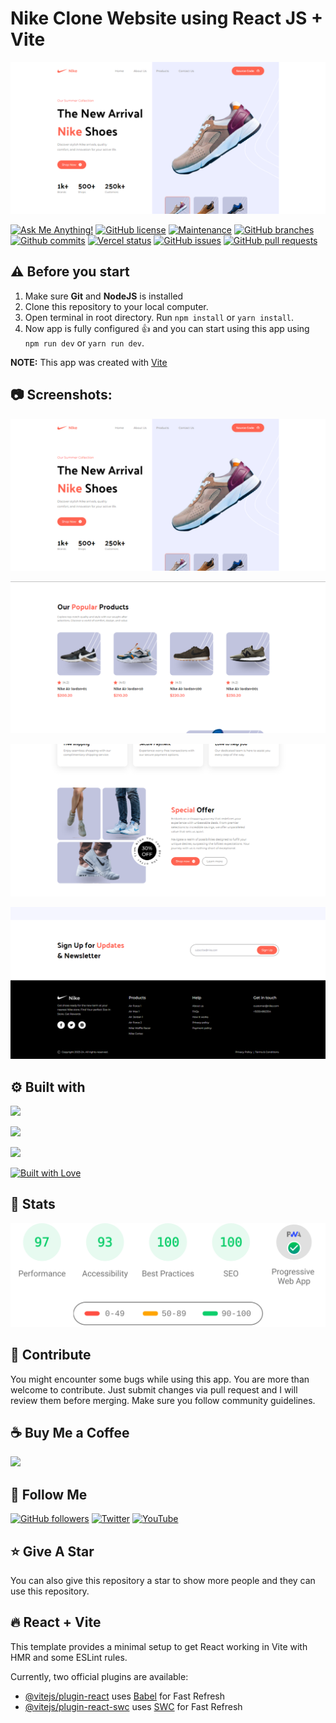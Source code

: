# Nike Clone Website using React JS + Vite

![Nike Clone Website using React JS + Vite](/.github/images/img_main.png "Nike Clone Website using React JS + Vite")

[![Ask Me Anything!](https://img.shields.io/badge/Ask%20me-anything-1abc9c.svg)](https://github.com/sanidhyy "Ask Me Anything!")
[![GitHub license](https://img.shields.io/github/license/sanidhyy/vite)](https://github.com/sanidhyy/vite/blob/main/LICENSE.md "GitHub license")
[![Maintenance](https://img.shields.io/badge/Maintained%3F-yes-green.svg)](https://github.com/sanidhyy/vite/commits/main "Maintenance")
[![GitHub branches](https://badgen.net/github/branches/sanidhyy/vite)](https://github.com/sanidhyy/vite/branches "GitHub branches")
[![Github commits](https://badgen.net/github/commits/sanidhyy/vite/main)](https://github.com/sanidhyy/vite/commits "Github commits")
[![Vercel status](https://img.shields.io/badge/Vercel-000000?style=for-the-badge&logo=vercel&logoColor=white)](https://nikeee.vercel.app/ "Vercel status")
[![GitHub issues](https://img.shields.io/github/issues/sanidhyy/vite)](https://github.com/sanidhyy/vite/issues "GitHub issues")
[![GitHub pull requests](https://img.shields.io/github/issues-pr/sanidhyy/vite)](https://github.com/sanidhyy/vite/pulls "GitHub pull requests")

## ⚠️ Before you start

1. Make sure **Git** and **NodeJS** is installed
2. Clone this repository to your local computer.
3. Open terminal in root directory. Run `npm install` or `yarn install`.
4. Now app is fully configured :+1: and you can start using this app using `npm run dev` or `yarn run dev`.

**NOTE:** This app was created with [Vite](https://vitejs.dev/ "Vite")

## :camera: Screenshots:

![Modern UI/UX](/.github/images/img1.png "Modern UI/UX")

![Showcase shoe collection](/.github/images/img2.png "Showcase shoe collection")

![Mobile Responsiveness](/.github/images/img3.png "Mobile Responsiveness")

![Build with Tailwind CSS](/.github/images/img4.png "Build with Tailwind CSS")

## :gear: Built with

[<img src="https://img.shields.io/badge/React-20232A?style=for-the-badge&logo=react&logoColor=61DAFB" width="150" />](https://reactjs.org/ "React JS")

[<img src="https://img.shields.io/badge/Vite-B73BFE?style=for-the-badge&logo=vite&logoColor=FFD62E" />](https://vitejs.dev/ "Vite JS")

[<img src="https://img.shields.io/badge/Tailwind_CSS-38B2AC?style=for-the-badge&logo=tailwind-css&logoColor=white" />](https://tailwindcss.com/ "Tailwind CSS")

[<img src="http://ForTheBadge.com/images/badges/built-with-love.svg" alt="Built with Love">](https://github.com/sanidhyy/ "Built with Love")

## :wrench: Stats

![Stats for this App](/.github/images/stats.svg "Stats for this App")

## :raised_hands: Contribute

You might encounter some bugs while using this app. You are more than welcome to contribute. Just submit changes via pull request and I will review them before merging. Make sure you follow community guidelines.

## :coffee: Buy Me a Coffee

[<img src="https://img.shields.io/badge/Buy_Me_A_Coffee-FFDD00?style=for-the-badge&logo=buy-me-a-coffee&logoColor=black" width="200" />](https://www.buymeacoffee.com/sanidhy "Buy me a Coffee")

## :rocket: Follow Me

[![GitHub followers](https://img.shields.io/github/followers/sanidhyy?style=social&label=Follow&maxAge=2592000)](https://github.com/sanidhyy "Follow Me")
[![Twitter](https://img.shields.io/twitter/url?style=social&url=https%3A%2F%2Ftwitter.com%2FTechnicalShubam)](https://twitter.com/intent/tweet?text=Wow:&url=https%3A%2F%2Fgithub.com%2Fsanidhyy%2Fmedical-chat-app "Tweet")
[![YouTube](https://img.shields.io/badge/YouTube-FF0000?style=for-the-badge&logo=youtube&logoColor=white)](https://www.youtube.com/channel/UCNAz_hUVBG2ZUN8TVm0bmYw "Subscribe my Channel")

## :star: Give A Star

You can also give this repository a star to show more people and they can use this repository.

## :fire: React + Vite

This template provides a minimal setup to get React working in Vite with HMR and some ESLint rules.

Currently, two official plugins are available:

- [@vitejs/plugin-react](https://github.com/vitejs/vite-plugin-react/blob/main/packages/plugin-react/README.md) uses [Babel](https://babeljs.io/) for Fast Refresh
- [@vitejs/plugin-react-swc](https://github.com/vitejs/vite-plugin-react-swc) uses [SWC](https://swc.rs/) for Fast Refresh
